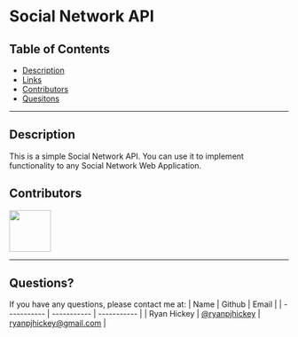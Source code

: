 # Social Network API

## Table of Contents

- [Description](#Description)
- [Links](#Links)
- [Contributors](#Contributors)
- [Quesitons](#Questions)

---
## Description

This is a simple Social Network API. You can use it to implement functionality to any Social Network Web Application.

## Contributors

[<img src="https://ca.slack-edge.com/T03EP850QMA-U03MKQ6HKB3-2c9d97da4786-512" width="75" height="75">](https://github.com/ryanpjhickey)

---

## Questions?

If you have any questions, please contact me at:
| Name | Github | Email |
| ----------- | ----------- | ----------- |
| Ryan Hickey | [@ryanpjhickey](https://github.com/ryanpjhickey) | ryanpjhickey@gmail.com |

